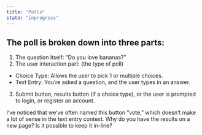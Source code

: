 ```yaml
---
title: "Polls"
state: "inprogress"
---
```


The poll is broken down into three parts:
--

1. The question itself: “Do you love bananas?”
2. The user interaction part: (the type of poll)

- Choice Type: Allows the user to pick 1 or multiple choices.
- Text Entry: You’re asked a question, and the user types in an answer.

3. Submit button, results button (if a choice type), or the user is prompted to login, or register an account.


I’ve noticed that we’ve often named this button “vote,” which doesn’t make a lot of sense in the text entry context.
Why do you have the results on a new page? Is it possible to keep it in-line?
